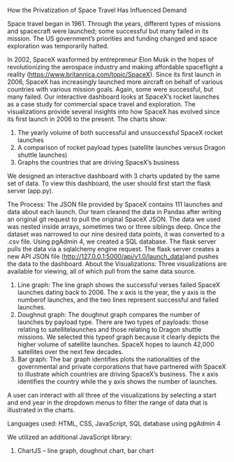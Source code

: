 How the Privatization of Space Travel Has Influenced Demand

Space travel began in 1961. Through the years, different types of missions and spacecraft were launched; some successful but many failed in its mission. The US government’s priorities and funding changed and space exploration was temporarily halted.

In 2002, SpaceX wasformed by entrepreneur Elon Musk in the hopes of revolutionizing the aerospace industry and making affordable spaceflight a reality (https://www.britannica.com/topic/SpaceX). Since its first launch in 2006, SpaceX has increasingly launched more aircraft on behalf of various countries with various mission goals. Again, some were successful, but many failed. Our interactive dashboard looks at SpaceX’s rocket launches as a case study for commercial space travel and exploration. The visualizations provide several insights into how SpaceX has evolved since its first launch in 2006 to the present. The charts show:
1. The yearly volume of both successful and unsuccessful SpaceX rocket launches
2. A comparison of rocket payload types (satellite launches versus Dragon shuttle launches)
3. Graphs the countries that are driving SpaceX’s business

We designed an interactive dashboard with 3 charts updated by the same set of data. To view this dashboard, the user should first start the flask server (app.py). 

The Process:
The JSON file provided by SpaceX contains 111 launches and data about each launch. Our team cleaned the data in Pandas after writing an original git request to pull the original SpaceX JSON. The data we used was nested inside arrays, sometimes two or three siblings deep. Once the dataset was narrowed to our nine desired data points, it was converted to a .csv file. Using pgAdmin 4, we created a SQL database. The flask server pulls the data via a sqlalchemy engine request. The flask server creates a new API JSON file (http://127.0.0.1:5000/api/v1.0/launch_data)and pushes the data to the dashboard.
About the Visualizations:
Three visualizations are available for viewing, all of which pull from the same data source. 
1. Line graph: The line graph shows the successful verses failed SpaceX launches dating back to 2006. The x axis is the year, the y axis is the numberof launches, and the two lines represent successful and failed launches.
2. Doughnut graph: The doughnut graph compares the number of launches by payload type. There are two types of payloads: those relating to satellitelaunches and those relating to Dragon shuttle missions. We selected this typeof graph because it clearly depicts the higher volume of satellite launches. SpaceX hopes to launch 42,000 satellites over the next few decades.
3. Bar graph: The bar graph identifies plots the nationalities of the governmental and private corporations that have partnered with SpaceX to illustrate which countries are driving SpaceX’s business. The x axis identifies the country while the y axis shows the number of launches.

A user can interact with all three of the visualizations by selecting a start and end year in the dropdown menus to filter the range of data that is illustrated in the charts.

Languages used: HTML, CSS, JavaScript, SQL database using pgAdmin 4

We utilized an additional JavaScript library:
1. ChartJS – line graph, doughnut chart, bar chart
